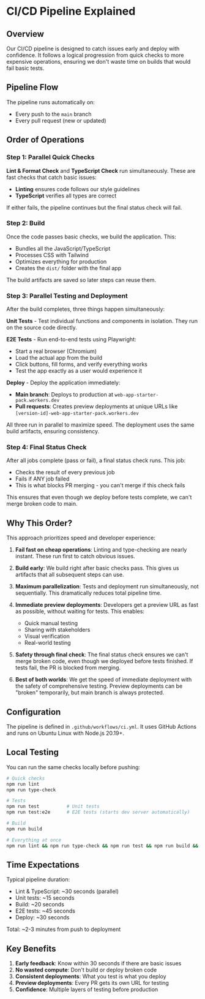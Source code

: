 # CI/CD Pipeline Explained

## Overview

Our CI/CD pipeline is designed to catch issues early and deploy with confidence. It follows a logical progression from quick checks to more expensive operations, ensuring we don't waste time on builds that would fail basic tests.

## Pipeline Flow

The pipeline runs automatically on:
- Every push to the `main` branch
- Every pull request (new or updated)

## Order of Operations

### Step 1: Parallel Quick Checks
**Lint & Format Check** and **TypeScript Check** run simultaneously. These are fast checks that catch basic issues:
- **Linting** ensures code follows our style guidelines
- **TypeScript** verifies all types are correct

If either fails, the pipeline continues but the final status check will fail.

### Step 2: Build
Once the code passes basic checks, we build the application. This:
- Bundles all the JavaScript/TypeScript
- Processes CSS with Tailwind
- Optimizes everything for production
- Creates the `dist/` folder with the final app

The build artifacts are saved so later steps can reuse them.

### Step 3: Parallel Testing and Deployment
After the build completes, three things happen simultaneously:

**Unit Tests** - Test individual functions and components in isolation. They run on the source code directly.

**E2E Tests** - Run end-to-end tests using Playwright:
- Start a real browser (Chromium)
- Load the actual app from the build
- Click buttons, fill forms, and verify everything works
- Test the app exactly as a user would experience it

**Deploy** - Deploy the application immediately:
- **Main branch**: Deploys to production at `web-app-starter-pack.workers.dev`
- **Pull requests**: Creates preview deployments at unique URLs like `[version-id]-web-app-starter-pack.workers.dev`

All three run in parallel to maximize speed. The deployment uses the same build artifacts, ensuring consistency.

### Step 4: Final Status Check
After all jobs complete (pass or fail), a final status check runs. This job:
- Checks the result of every previous job
- Fails if ANY job failed
- This is what blocks PR merging - you can't merge if this check fails

This ensures that even though we deploy before tests complete, we can't merge broken code to main.

## Why This Order?

This approach prioritizes speed and developer experience:

1. **Fail fast on cheap operations**: Linting and type-checking are nearly instant. These run first to catch obvious issues.

2. **Build early**: We build right after basic checks pass. This gives us artifacts that all subsequent steps can use.

3. **Maximum parallelization**: Tests and deployment run simultaneously, not sequentially. This dramatically reduces total pipeline time.

4. **Immediate preview deployments**: Developers get a preview URL as fast as possible, without waiting for tests. This enables:
   - Quick manual testing
   - Sharing with stakeholders
   - Visual verification
   - Real-world testing

5. **Safety through final check**: The final status check ensures we can't merge broken code, even though we deployed before tests finished. If tests fail, the PR is blocked from merging.

6. **Best of both worlds**: We get the speed of immediate deployment with the safety of comprehensive testing. Preview deployments can be "broken" temporarily, but main branch is always protected.

## Configuration

The pipeline is defined in `.github/workflows/ci.yml`. It uses GitHub Actions and runs on Ubuntu Linux with Node.js 20.19+.

## Local Testing

You can run the same checks locally before pushing:

```bash
# Quick checks
npm run lint
npm run type-check

# Tests
npm run test          # Unit tests
npm run test:e2e      # E2E tests (starts dev server automatically)

# Build
npm run build

# Everything at once
npm run lint && npm run type-check && npm run test && npm run build && npm run test:e2e
```

## Time Expectations

Typical pipeline duration:
- Lint & TypeScript: ~30 seconds (parallel)
- Unit tests: ~15 seconds
- Build: ~20 seconds
- E2E tests: ~45 seconds
- Deploy: ~30 seconds

Total: ~2-3 minutes from push to deployment

## Key Benefits

1. **Early feedback**: Know within 30 seconds if there are basic issues
2. **No wasted compute**: Don't build or deploy broken code
3. **Consistent deployments**: What you test is what you deploy
4. **Preview deployments**: Every PR gets its own URL for testing
5. **Confidence**: Multiple layers of testing before production